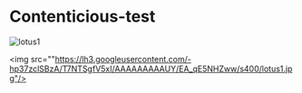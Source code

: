 Contenticious-test
==================

![lotus1]("https://lh3.googleusercontent.com/-hp37zclSBzA/T7NTSgfV5xI/AAAAAAAAAUY/EA_qE5NHZww/s400/lotus1.jpg")

<img src=""https://lh3.googleusercontent.com/-hp37zclSBzA/T7NTSgfV5xI/AAAAAAAAAUY/EA_qE5NHZww/s400/lotus1.jpg"/>
